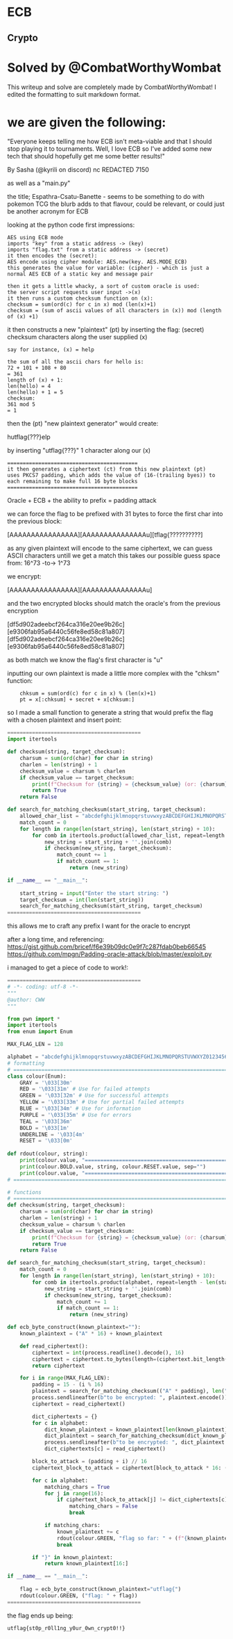 
# ECB
## Crypto

# Solved by @CombatWorthyWombat

This writeup and solve are completely made by CombatWorthyWombat!
I edited the formatting to suit markdown format.


# we are given the following:

"Everyone keeps telling me how ECB isn't meta-viable and that I should stop playing it to tournaments.
Well, I love ECB so I've added some new tech that should hopefully get me some better results!"

By Sasha (@kyrili on discord)
nc REDACTED 7150

as well as a "main.py"


the title; Espathra-Csatu-Banette - seems to be something to do with pokemon TCG
the blurb adds to that flavour, could be relevant, or could just be another acronym for ECB

looking at the python code first impressions:

```
AES using ECB mode
imports "key" from a static address -> (key)
imports "flag.txt" from a static address -> (secret)
it then encodes the (secret):
AES encode using cipher module: AES.new(key. AES.MODE_ECB)
this generates the value for variable: (cipher) - which is just a normal AES ECB of a static key and message pair

then it gets a little whacky, a sort of custom oracle is used:
the server script requests user input ->(x)
it then runs a custom checksum function on (x):
checksum = sum(ord(c) for c in x) mod (len(x)+1)
checksum = (sum of ascii values of all characters in (x)) mod (length of (x) +1)
```

it then constructs a new "plaintext" (pt) by inserting the flag: (secret) checksum characters along the user supplied (x)

```
say for instance, (x) = help

the sum of all the ascii chars for hello is:
72 + 101 + 108 + 80
= 361
length of (x) + 1:
len(hello) = 4
len(hello) + 1 = 5
checksum:
361 mod 5
= 1
```
then the (pt) "new plaintext generator" would create:

hutflag{???}elp

by inserting "utflag{???}" 1 character along our (x)
```
==========================================
it then generates a ciphertext (ct) from this new plaintext (pt)
uses PKCS7 padding, which adds the value of (16-(trailing byes)) to each remaining to make full 16 byte blocks
==========================================
```
Oracle + ECB + the ability to prefix = padding attack

we can force the flag to be prefixed with 31 bytes to force the first char into the previous block:

[AAAAAAAAAAAAAAAA][AAAAAAAAAAAAAAAu][tflag{??????????]

as any given plaintext will encode to the same ciphertext, we can guess ASCII characters untill we get a match
this takes our possible guess space from: 16^73 -to-> 1^73

we encrypt:

[AAAAAAAAAAAAAAAA][AAAAAAAAAAAAAAAu]

and the two encrypted blocks should match the oracle's from the previous encryption

[df5d902adeebcf264ca316e20ee9b26c][e9306fab95a6440c56fe8ed58c81a807]
[df5d902adeebcf264ca316e20ee9b26c][e9306fab95a6440c56fe8ed58c81a807]

as both match we know the flag's first character is "u"


inputting our own plaintext is made a little more complex with the "chksm" function:
```
	chksum = sum(ord(c) for c in x) % (len(x)+1)
	pt = x[:chksum] + secret + x[chksum:]
```

so I made a small function to generate a string that would prefix the flag with a chosen plaintext and insert point:
```python
===========================================
import itertools

def checksum(string, target_checksum):
    charsum = sum(ord(char) for char in string)
    charlen = len(string) + 1
    checksum_value = charsum % charlen
    if checksum_value == target_checksum:
        print(f"Checksum for {string} = {checksum_value} (or: {charsum} mod {charlen})")
        return True
    return False

def search_for_matching_checksum(start_string, target_checksum):
    allowed_char_list = "abcdefghijklmnopqrstuvwxyzABCDEFGHIJKLMNOPQRSTUVWXYZ0123456789_-~!?#%&@{}"
    match_count = 0
    for length in range(len(start_string), len(start_string) + 10):
        for comb in itertools.product(allowed_char_list, repeat=length - len(start_string)):
            new_string = start_string + ''.join(comb)
            if checksum(new_string, target_checksum):
                match_count += 1
                if match_count == 1:
                    return (new_string)

if __name__ == "__main__":
    
    start_string = input("Enter the start string: ")  
    target_checksum = int(len(start_string))
    search_for_matching_checksum(start_string, target_checksum)
===========================================
```

this allows me to craft any prefix I want for the oracle to encrypt

after a long time, and referencing:
https://gist.github.com/bricef/f6e39b09dc0e9f7c287fdab0beb66545
https://github.com/mpgn/Padding-oracle-attack/blob/master/exploit.py

i managed to get a piece of code to work!:

```python
===========================================
# -*- coding: utf-8 -*-
"""
@author: CWW
"""

from pwn import *
import itertools
from enum import Enum

MAX_FLAG_LEN = 128

alphabet = "abcdefghijklmnopqrstuvwxyzABCDEFGHIJKLMNOPQRSTUVWXYZ0123456789_-~!?#%&@{}"
# formatting
# ===========================================================================
class colour(Enum): 
    GRAY = '\033[30m' 
    RED = '\033[31m' # Use for failed attempts
    GREEN = '\033[32m' # Use for successful attempts
    YELLOW = '\033[33m' # Use for partial failed attempts
    BLUE = '\033[34m' # Use for information
    PURPLE = '\033[35m' # Use for errors
    TEAL = '\033[36m'
    BOLD = '\033[1m'
    UNDERLINE = '\033[4m'
    RESET = '\033[0m'
    
def rdout(colour, string):
    print(colour.value, "==========================================================", colour.RESET.value, sep="")
    print(colour.BOLD.value, string, colour.RESET.value, sep="")
    print(colour.value, "==========================================================", colour.RESET.value, sep="")
# ===========================================================================

# functions
# ===========================================================================
def checksum(string, target_checksum):
    charsum = sum(ord(char) for char in string)
    charlen = len(string) + 1
    checksum_value = charsum % charlen
    if checksum_value == target_checksum:
        print(f"Checksum for {string} = {checksum_value} (or: {charsum} mod {charlen})")
        return True
    return False

def search_for_matching_checksum(start_string, target_checksum):
    match_count = 0
    for length in range(len(start_string), len(start_string) + 10):
        for comb in itertools.product(alphabet, repeat=length - len(start_string)):
            new_string = start_string + ''.join(comb)
            if checksum(new_string, target_checksum):
                match_count += 1
                if match_count == 1:
                    return (new_string)

def ecb_byte_construct(known_plaintext=""):
    known_plaintext = ("A" * 16) + known_plaintext

    def read_ciphertext():
        ciphertext = int(process.readline().decode(), 16)
        ciphertext = ciphertext.to_bytes(length=(ciphertext.bit_length()+7)//8, byteorder="big")
        return ciphertext

    for i in range(MAX_FLAG_LEN):
        padding = 15 - (i % 16)
        plaintext = search_for_matching_checksum(("A" * padding), len("A" * padding))
        process.sendlineafter(b"to be encrypted: ", plaintext.encode())
        ciphertext = read_ciphertext()

        dict_ciphertexts = {}
        for c in alphabet:
            dict_known_plaintext = known_plaintext[len(known_plaintext)-16+1:len(known_plaintext)]
            dict_plaintext = search_for_matching_checksum(dict_known_plaintext + c, len(dict_known_plaintext + c))
            process.sendlineafter(b"to be encrypted: ", dict_plaintext.encode())
            dict_ciphertexts[c] = read_ciphertext()

        block_to_attack = (padding + i) // 16
        ciphertext_block_to_attack = ciphertext[block_to_attack * 16: (block_to_attack + 1) * 16]

        for c in alphabet:
            matching_chars = True
            for j in range(16):
                if ciphertext_block_to_attack[j] != dict_ciphertexts[c][j]:
                    matching_chars = False
                    break

            if matching_chars:
                known_plaintext += c
                rdout(colour.GREEN, "flag so far: " + (f"{known_plaintext[16:]}"))
                break

        if "}" in known_plaintext:
            return known_plaintext[16:]

if __name__ == "__main__":
    
    flag = ecb_byte_construct(known_plaintext="utflag{")
    rdout(colour.GREEN, ("flag: " + flag))
===========================================
```
the flag ends up being:

`utflag{st0p_r0ll1ng_y0ur_0wn_crypt0!!}`